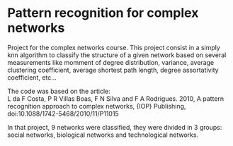 # Pattern recognition for complex networks

Project for the complex networks course. This project consist in a simply knn algorithm to classify the structure of a given network based on several measurements like momment of degree distribution, variance, average clustering coefficient, average shortest path length, degree assortativity coefficient, etc...

The code was based on the article:  
 L da F Costa, P R Villas Boas, F N Silva and F A Rodrigues. 2010, A pattern recognition approach to complex networks, {IOP} Publishing, doi:10.1088/1742-5468/2010/11/P11015

 In that project, 9 networks were classified, they were divided in 3 groups: social networks, biological networks and technological networks.
